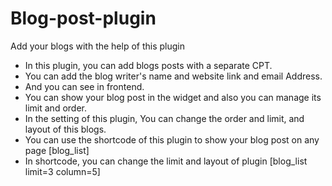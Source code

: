 # Blog-post-plugin
Add your blogs with the help of this plugin

- In this plugin, you can add blogs posts with a separate CPT.
- You can add the blog writer's name and website link and email Address.
- And you can see in frontend.
- You can show your blog post in the widget and also you can manage its limit and order.
- In the setting of this plugin, You can change the order and limit, and layout of this blogs.
- You can use the shortcode of this plugin to show your blog post on any page [blog_list]
- In shortcode, you can change the limit and layout of plugin [blog_list limit=3 column=5]
